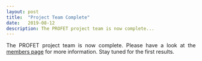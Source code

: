 ```yaml
---
layout: post
title:  "Project Team Complete"
date:   2019-08-12
description: The PROFET project team is now complete...
---
```


<p class="blockquote" align="justify">The PROFET project team is now complete. Please have a look at the <a href="https://profet.at/members/" target="_blank">members page</a> for more information. Stay tuned for the first results.</p>


